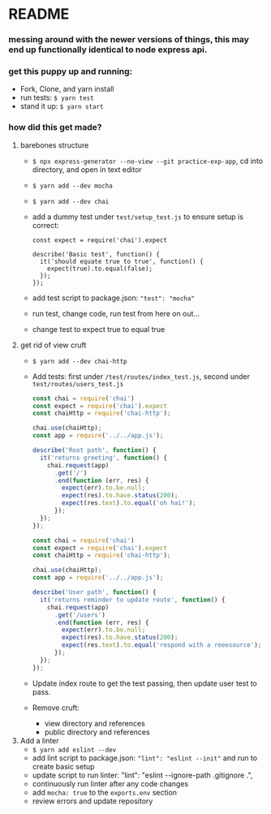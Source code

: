 # README

### messing around with the newer versions of things, this may end up functionally identical to node express api.

### get this puppy up and running:
* Fork, Clone, and yarn install
* run tests: `$ yarn test`
* stand it up: `$ yarn start`

### how did this get made?

1. barebones structure
    * `$ npx express-generator --no-view --git practice-exp-app`, cd into directory, and open in text editor
    * `$ yarn add --dev mocha`
    * `$ yarn add --dev chai`
    * add a dummy test under `test/setup_test.js` to ensure setup is correct:

        ```
        const expect = require('chai').expect

        describe('Basic test', function() {
          it('should equate true to true', function() {
            expect(true).to.equal(false);
          });
        });
        ```

    * add test script to package.json: `"test": "mocha"`
    * run test, change code, run test from here on out...
    * change test to expect true to equal true
1. get rid of view cruft
    * `$ yarn add --dev chai-http`
    * Add tests: first under `/test/routes/index_test.js`, second under `test/routes/users_test.js`

        ```js
        const chai = require('chai')
        const expect = require('chai').expect
        const chaiHttp = require('chai-http');

        chai.use(chaiHttp);
        const app = require('../../app.js');

        describe('Root path', function() {
          it('returns greeting', function() {
            chai.request(app)
              .get('/')
              .end(function (err, res) {
                expect(err).to.be.null;
                expect(res).to.have.status(200);
                expect(res.text).to.equal('oh hai!');
              });
          });
        });
        ```

        ```js
        const chai = require('chai')
        const expect = require('chai').expect
        const chaiHttp = require('chai-http');

        chai.use(chaiHttp);
        const app = require('../../app.js');

        describe('User path', function() {
          it('returns reminder to update route', function() {
            chai.request(app)
              .get('/users')
              .end(function (err, res) {
                expect(err).to.be.null;
                expect(res).to.have.status(200);
                expect(res.text).to.equal('respond with a reeesource');
              });
          });
        });
        ```

    * Update index route to get the test passing, then update user test to pass.
    * Remove cruft:
      * view directory and references
      * public directory and references
1. Add a linter
    * `$ yarn add eslint --dev`
    * add lint script to package.json: `"lint": "eslint --init"` and run to create basic setup
    * update script to run linter: "lint": "eslint --ignore-path .gitignore .",
    * continuously run linter after any code changes
    * add `mocha: true` to the `exports.env` section
    * review errors and update repository
